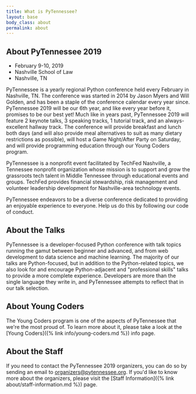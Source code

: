 ```yaml
---
title: What is PyTennessee?
layout: base
body_class: about
permalink: about
---
```


## About PyTennessee 2019

* February 9-10, 2019
* Nashville School of Law
* Nashville, TN

PyTennessee is a yearly regional Python conference held every February in Nashville, TN.
The conference was started in 2014 by Jason Myers and Will Golden, and has been a staple of the conference calendar every year since.
PyTennessee 2019 will be our 6th year, and like every year before it, promises to be our best yet!
Much like in years past, PyTennessee 2019 will feature 2 keynote talks, 3 speaking tracks, 1 tutorial track, and an always-excellent hallway track.
The conference will provide breakfast and lunch both days (and will also provide meal alternatives to suit as many dietary restrictions as possible), will host a Game Night/After Party on Saturday, and will provide programming education through our Young Coders program.

PyTennessee is a nonprofit event facilitated by TechFed Nashville, a Tennessee nonprofit organization whose mission is to support and grow the grassroots tech talent in Middle Tennessee through educational events and groups.
TechFed provides financial stewardship, risk management and volunteer leadership development for Nashville-area technology events.

PyTennessee endeavors to be a diverse conference dedicated to providing an enjoyable experience to everyone. Help us do this by following our code of conduct.


## About the Talks

PyTennessee is a developer-focused Python conference with talk topics running the gamut between beginner and advanced, and from web development to data science and machine learning.
The majority of our talks are Python-focused, but in addition to the Python-related topics, we also look for and encourage Python-adjacent and "professional skills" talks to provide a more complete experience.
Developers are more than the single language they write in, and PyTennessee attempts to reflect that in our talk selection.

  
## About Young Coders

The Young Coders program is one of the aspects of PyTennessee that we're the most proud of.
To learn more about it, please take a look at the [Young Coders]({% link info/young-coders.md %}) info page.


## About the Staff

If you need to contact the PyTennessee 2019 organizers, you can do so by sending an email to [organizers@pytennessee.org](mailto:organizers@pytennessee.org).
If you'd like to know more about the organizers, please visit the [Staff Information]({% link about/staff-information.md %}) page.
